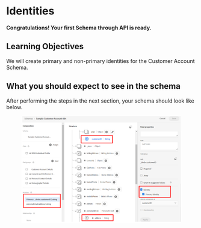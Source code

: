 # Identities

**Congratulations! Your first Schema through API is ready.**

## **Learning Objectives**

We will create primary and non-primary identities for the Customer Account Schema.

## **What you should expect to see in the schema**

After performing the steps in the next section, your schema should look like below.

<figure><img src="../../.gitbook/assets/Identities expected UI screenshot.png" alt=""><figcaption></figcaption></figure>



